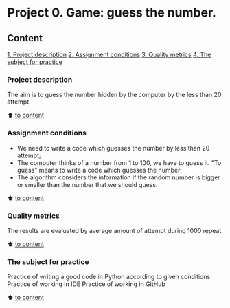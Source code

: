 # Project 0. Game: guess the number.

## Content
[1. Project description](https://github.com/Tzume/Tzume_DS/edit/main/Project_1/README.md#Project-description)
[2. Assignment conditions](https://github.com/Tzume/Tzume_DS/edit/main/Project_1/README.md#The-case-we-work-with)
[3. Quality metrics](https://github.com/Tzume/Tzume_DS/edit/main/Project_1/README.md#Quality-metrics)
[4. The subject for practice](https://github.com/Tzume/Tzume_DS/edit/main/Project_1/README.md#The-subject-for-practice)

### Project description
The aim is to guess the number hidden by the computer by the less than 20 attempt.

:arrow_up: [to content](https://github.com/Tzume/Tzume_DS/edit/main/Project_1/README.md#Content)

### Assignment conditions
- We need to write a code which guesses the number by less than 20 attempt;
- The computer thinks of a number from 1 to 100, we have to guess it. "To guess" means to write a code which guesses the number;
- The algorithm considers the information if the random number is bigger or smaller than the number that we should guess.

:arrow_up: [to content](https://github.com/Tzume/Tzume_DS/edit/main/Project_1/README.md#Content)

### Quality metrics
The results are evaluated by average amount of attempt during 1000 repeat.

:arrow_up: [to content](https://github.com/Tzume/Tzume_DS/edit/main/Project_1/README.md#Content)

### The subject for practice
Practice of writing a good code in Python according to given conditions
Practice of working in IDE
Practice of working in GitHub

:arrow_up: [to content](https://github.com/Tzume/Tzume_DS/edit/main/Project_1/README.md#Content)